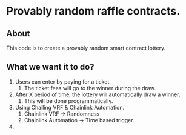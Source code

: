 # Provably random raffle contracts.

## About

This code is to create a provably random smart contract lottery.

## What we want it to do?

1. Users can enter by paying for a ticket.
   1. The ticket fees will go to the winner during the draw.
2. After X period of time, the lottery will automatically draw a winner.
   1. This will be done programmatically.
3. Using Chailing VRF & Chainlink Automation. 
   1. Chainlink VRF -> Randomness
   2. Chainlink Automation -> Time based trigger. 
4. 
